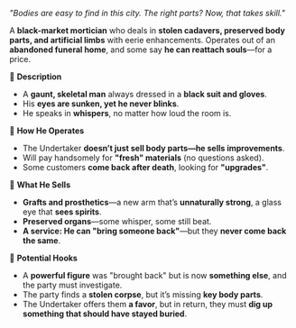 _"Bodies are easy to find in this city. The right parts? Now, that takes skill."_

A **black-market mortician** who deals in **stolen cadavers, preserved body parts, and artificial limbs** with eerie enhancements. Operates out of an **abandoned funeral home**, and some say **he can reattach souls**—for a price.

🔹 **Description**

- A **gaunt, skeletal man** always dressed in a **black suit and gloves**.
- His **eyes are sunken, yet he never blinks**.
- He speaks in **whispers**, no matter how loud the room is.

🔹 **How He Operates**

- The Undertaker **doesn’t just sell body parts—he sells improvements**.
- Will pay handsomely for **"fresh" materials** (no questions asked).
- Some customers **come back after death**, looking for **"upgrades"**.

🔹 **What He Sells**

- **Grafts and prosthetics**—a new arm that’s **unnaturally strong**, a glass eye that **sees spirits**.
- **Preserved organs**—some whisper, some still beat.
- **A service: He can "bring someone back"**—but they **never come back the same**.

🔹 **Potential Hooks**

- A **powerful figure** was "brought back" but is now **something else**, and the party must investigate.
- The party finds a **stolen corpse**, but it’s missing **key body parts**.
- The Undertaker offers them **a favor**, but in return, they must **dig up something that should have stayed buried**.